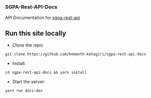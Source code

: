 ### SGPA-Rest-API-Docs

API Documentation for [sgpa-rest-api](https://github.com/hemanth-kotagiri/sgpa-rest-api)

## Run this site locally

- Clone the repo:

```
git clone https://github.com/hemanth-kotagiri/sgpa-rest-api-docs
```

- Install:

```
cd sgpa-rest-api-docs && yarn install
```

- Start the server:

```
yarn run docs:dev
```
